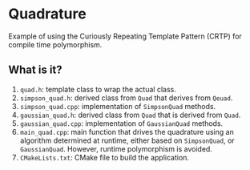 # Quadrature

Example of using the Curiously Repeating Template Pattern (CRTP) for compile
time polymorphism.

## What is it?
1. `quad.h`: template class to wrap the actual class.
1. `simpson_quad.h`: derived class from `Quad` that derives from `Qeuad`.
1. `simpson_quad.cpp`: implementation of `SimpsonQuad` methods.
1. `gaussian_quad.h`: derived class from `Quad` that is derived from `Quad`.
1. `gaussian_quad.cpp`: implementation of `GaussianQuad` methods.
1. `main_quad.cpp`: main function that drives the quadrature using an
    algorithm determined at runtime, either based on `SimpsonQuad`, or
    `GaussianQuad`.  However, runtime polymorphism is avoided.
1. `CMakeLists.txt`: CMake file to build the application.
